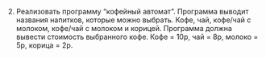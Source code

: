 2. Реализовать программу “кофейный автомат”.
   Программа выводит названия напитков, которые можно выбрать.
   Кофе, чай, кофе/чай с молоком, кофе/чай с молоком и корицей.
   Программа должна вывести стоимость выбранного кофе.
   Кофе = 10р, чай = 8р, молоко = 5р, корица = 2р.